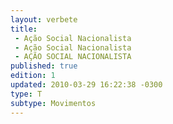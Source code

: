 ```yaml
---
layout: verbete
title:
 - Ação Social Nacionalista
 - Ação Social Nacionalista
 - AÇÃO SOCIAL NACIONALISTA
published: true
edition: 1  
updated: 2010-03-29 16:22:38 -0300
type: T
subtype: Movimentos
---
```



